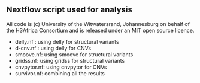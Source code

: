 
## Nextflow script used for analysis

All code is (c) University of the Witwatersrand, Johannesburg on behalf of the H3Africa Consortium and is released under an MIT open source licence. 

* delly.nf : using delly for structural variants
* d-cnv.nf : using delly for CNVs
* smoove.nf: using smoove for structural variants
* gridss.nf: using gridss for structural variants
* cnvpytor.nf: using cnvpytor for CNVs
* survivor.nf: combining all the results

